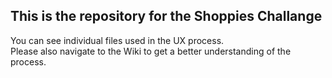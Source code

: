 ## This is the repository for the Shoppies Challange

You can see individual files used in the UX process.<br>
Please also navigate to the Wiki to get a better understanding of the process. 
